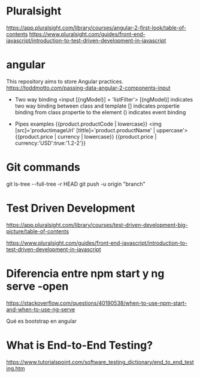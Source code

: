 # Pluralsight
https://app.pluralsight.com/library/courses/angular-2-first-look/table-of-contents
https://www.pluralsight.com/guides/front-end-javascript/introduction-to-test-driven-development-in-javascript

# angular
This repository aims to store Angular practices.
https://toddmotto.com/passing-data-angular-2-components-input
- Two way binding
<input [{ngModel}] = 'listFilter'>
[(ngModel)] indicates two way binding between class and template
[] indicates propertie binding from class propertie to the element
() indicates event binding

- Pipes examples
{{product.productCode | lowercase}}
<img [src]='productimageUrl'
  [tittle]='product.productName' | uppercase'>
{{product.price | currency | lowercase}}
{{product.price | currency:'USD':true:'1.2-2'}}

# Git commands
git ls-tree --full-tree -r HEAD
git push -u origin "branch"

# Test Driven Development
https://app.pluralsight.com/library/courses/test-driven-development-big-picture/table-of-contents

https://www.pluralsight.com/guides/front-end-javascript/introduction-to-test-driven-development-in-javascript

# Diferencia entre npm start y ng serve -open
https://stackoverflow.com/questions/40190538/when-to-use-npm-start-and-when-to-use-ng-serve

Qué es bootstrap en angular

# What is End-to-End Testing?
https://www.tutorialspoint.com/software_testing_dictionary/end_to_end_testing.htm
